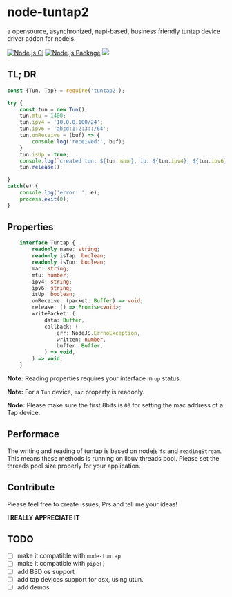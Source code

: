# node-tuntap2

a opensource, asynchronized, napi-based, business friendly tuntap device driver addon for nodejs.

[![Node.js CI](https://github.com/PupilTong/node-tuntap2/actions/workflows/node.js.yml/badge.svg?branch=main)](https://github.com/PupilTong/node-tuntap2/actions/workflows/node.js.yml)
[![Node.js Package](https://github.com/PupilTong/node-tuntap2/actions/workflows/npm-publish.yml/badge.svg)](https://github.com/PupilTong/node-tuntap2/actions/workflows/npm-publish.yml)
![](https://img.shields.io/badge/Coverage-93%25-83A603.svg?prefix=$coverage$)

## TL; DR

```javascript
const {Tun, Tap} = require('tuntap2');

try {
    const tun = new Tun();
    tun.mtu = 1400;
    tun.ipv4 = '10.0.0.100/24';
    tun.ipv6 = 'abcd:1:2:3::/64';
    tun.onReceive = (buf) => {
        console.log('received:', buf);
    }
    tun.isUp = true;
    console.log(`created tun: ${tun.name}, ip: ${tun.ipv4}, ${tun.ipv6}, mtu: ${tun.mtu}`);
    tun.release();

}
catch(e) {
	console.log('error: ', e);
	process.exit(0);
}
```

## Properties

```typescript
    interface Tuntap {
        readonly name: string;
        readonly isTap: boolean;
        readonly isTun: boolean;
        mac: string;
        mtu: number;
        ipv4: string;
        ipv6: string;
        isUp: boolean;
        onReceive: (packet: Buffer) => void;
        release: () => Promise<void>;
        writePacket: (
            data: Buffer,
            callback: (
                err: NodeJS.ErrnoException,
                written: number,
                buffer: Buffer,
            ) => void,
        ) => void;
    }
```

**Note:** Reading properties requires your interface in `up` status.

**Note:** For a `Tun` device, `mac` property is readonly.

**Node:** Please make sure the first 8bits is `00` for setting the mac address of a Tap device.

## Performace

The writing and reading of tuntap is based on nodejs `fs` and `readingStream`. This means these methods is running on libuv threads pool. Please set the threads pool size properly for your application.

## Contribute

Please feel free to create issues, Prs and tell me your ideas! 

**I REALLY APPRECIATE IT**

## TODO

* [ ] make it compatible with `node-tuntap`
* [ ] make it compatible with `pipe()`
* [ ] add BSD os support
* [ ] add tap devices support for osx, using utun.
* [ ] add demos
